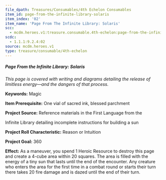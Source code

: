 ```yaml
---
file_dpath: Treasures/Consumables/4th Echelon Consumables
item_id: page-from-the-infinite-library-solaris
item_index: '02'
item_name: 'Page From The Infinite Library: Solaris'
scc:
  - mcdm.heroes.v1:treasure.consumable.4th-echelon:page-from-the-infinite-library-solaris
scdc:
  - 1.1.1:9.2.4:02
source: mcdm.heroes.v1
type: treasure/consumable/4th-echelon
---
```


##### Page From the Infinite Library: Solaris

*This page is covered with writing and diagrams detailing the release of limitless energy—and the dangers of that process.*

**Keywords:** Magic

**Item Prerequisite:** One vial of sacred ink, blessed parchment

**Project Source:** Reference materials in the First Language from the

Infinite Library detailing incomplete instructions for building a sun

**Project Roll Characteristic:** Reason or Intuition

**Project Goal:** 360

**Effect:** As a maneuver, you spend 1 Heroic Resource to destroy this page and create a 4-cube area within 20 squares. The area is filled with the energy of a tiny sun that lasts until the end of the encounter. Any creature who enters the area for the first time in a combat round or starts their turn there takes 20 fire damage and is dazed until the end of their turn.
